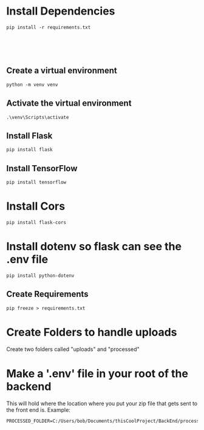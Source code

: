 # Install Dependencies
```pip install -r requirements.txt```

<br><br> <br>


## Create a virtual environment
```python -m venv venv```

## Activate the virtual environment
```.\venv\Scripts\activate```

## Install Flask
```pip install flask```

## Install TensorFlow
```pip install tensorflow```

# Install Cors
```pip install flask-cors```

# Install dotenv so flask can see the .env file
```pip install python-dotenv```


## Create Requirements
```pip freeze > requirements.txt```



# Create Folders to handle uploads

Create two folders called "uploads" and "processed"

# Make a '.env' file in your root of the backend 

This will hold where the location where you put your zip file that gets sent to the front end is. 
Example:
```
PROCESSED_FOLDER=C:/Users/bob/Documents/thisCoolProject/BackEnd/processed
```
